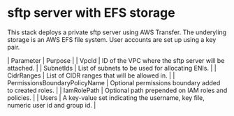 # sftp server with EFS storage

This stack deploys a private sftp server using AWS Transfer. The underyling storage is an AWS EFS
file system. User accounts are set up using a key pair.


| Parameter | Purpose |
| VpcId | ID of the VPC where the sftp server will be attached. |
| SubnetIds | List of subnets to be used for allocating ENIs. |
| CidrRanges | List of CIDR ranges that will be allowed in. |
| PermissionsBoundaryPolicyName | Optional permissions boundary added to created roles. |
| IamRolePath | Optional path prepended on IAM roles and policies. |
| Users | A key-value set indicating the username, key file, numeric user id and group id. |

